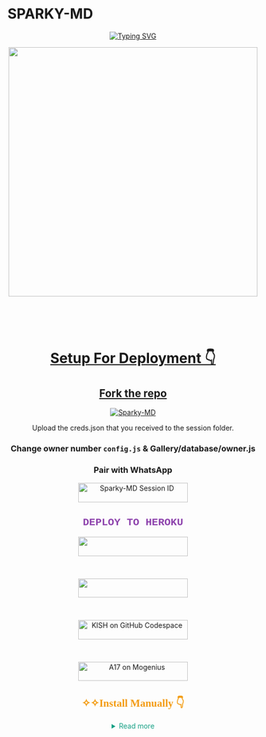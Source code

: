 
# SPARKY-MD 
<div align="center">
<a href="https://git.io/typing-svg"><img src="https://readme-typing-svg.demolab.com?font=Ribeye&size=50&pause=1000&color=F710B1&center=true&width=910&height=100&lines=I'SPARKY-MD;Multi+Device+Whatsapp+Bot;" alt="Typing SVG" /></a>
  
<p align="center">  
  <a href="https://youtube.com/MarianaGutierrez-b5p">   
    <img src="https://telegra.ph/file/a2404cf4912a775f17164.jpg"width="500" height="500"/>
</p>
</br>
</br>
</br>
    
# Setup For Deployment 👇

## Fork the repo
    
<div align="center">
    <a href="https://github.com/Marianavivi/Sparky-MD/fork">
        <img title="Sparky-MD" src="https://img.shields.io/badge/FORK%20Sparky%20MD-FF5733?style=for-the-badge&logo=stackshare" />
    </a>




 Upload the creds.json that you received to the session folder.
### Change owner number `config.js` & Gallery/database/owner.js

### Pair with WhatsApp
  <div align="center">
    <a href="https://kish-md-pairing.onrender.com/pair">
        <img title="Sparky-MD Session ID" src="https://img.shields.io/badge/GET%20SESSION-FF5733?style=for-the-badge&logo=msi&logoColor=white" width="220" height="38.45" />
    </a>
</div>
  
  
<h2 style="color: #8E44AD; font-family: 'Courier New';">DEPLOY TO HEROKU</h2>
<p align="center">
    <a href="https://dashboard.heroku.com/new?template=https://github.com/Marianavivi/Sparky-MD">
        <img src="https://img.shields.io/badge/Heroku%20Deploy-9B59B6?style=for-the-badge&logo=heroku" width="220" height="38.45" />
    </a>
</p>
<br>
<p align="center">
    <a href="https://railway.app">
        <img src="https://img.shields.io/badge/RailWay%20Account-3498DB?style=for-the-badge&logo=Railway" width="220" height="38.45" />
    </a>
</p>
<br>
<p align="center">
    <a href="https://github.com/codespaces/new">
        <img title="KISH on GitHub Codespace" src="https://img.shields.io/badge/DEPLOY%20CODESPACE-2ECC71?style=for-the-badge&logo=visualstudiocode" width="220" height="38.45" />
    </a>
</p>
<br>
<p align="center">
    <a href="https://studio.mogenius.com/studio/cloud-space/cloud-space-overview">
        <img title="A17 on Mogenius" src="https://img.shields.io/badge/DEPLOY%20MOGENIUS-1ABC9C?style=for-the-badge&logo=genius" width="220" height="38.45" />
    </a>
</p>

<h2 style="color: #F39C12; font-family: 'Lucida Console';">✧✧Install Manually 👇</h2>

<details>
    <summary style="color: #16A085;">Read more</summary>
    <br>
    <pre style="background-color: #F0F0F0; padding: 10px; border-radius: 5px;">

# ✧✧Install Manually 👇

<details>
<summary>Read more</summary>

<br>

- TERMUX
```js

pkg update && pkg upgrade

pkg install bash

pkg install libwebp

pkg install git -y

pkg install nodejs -y 

pkg install ffmpeg -y 

pkg install wget

pkg install yarn

pkg install imagemagick -y

git clone https://github.com/Ur Repo

cd Sparky-MD

rm -rf session

npm i 

node index.js

```
<br>

</details>

## ```Bot Support Groups```
<p align="center">
<a href="https://chat.whatsapp.com/LhBwWwQAS4y93XOsCKpxdv"><img src="https://img.shields.io/badge/Join support group-25D366?style=for-the-badge&logo=whatsapp&logoColor=white"width="220" height="38.45"/></a>
</p>
### THANKS TO:
- [***ALLAH***]
